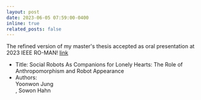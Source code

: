 ```yaml
---
layout: post
date: 2023-06-05 07:59:00-0400
inline: true
related_posts: false
---
```


The refined version of my master's thesis accepted as oral presentation at 2023 IEEE RO-MAN! [link](https://arxiv.org/abs/2306.02694)

<ul>
    <li>Title: Social Robots As Companions for Lonely Hearts: The Role of Anthropomorphism and Robot Appearance </li>
    <li>Authors: <br>Yoonwon Jung</br>, Sowon Hahn </li>
</ul>

